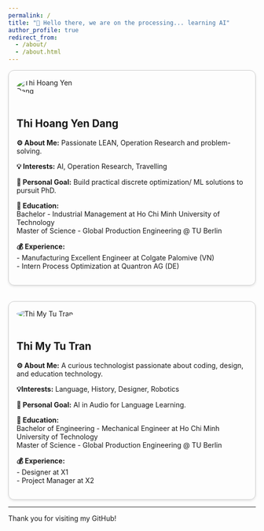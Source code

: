 ```yaml
---
permalink: /
title: "👋 Hello there, we are on the processing... learning AI"
author_profile: true
redirect_from: 
  - /about/
  - /about.html
---
```



<style>
.profile-container {
  display: flex;
  flex-wrap: wrap;
  gap: 2rem;
}

.profile {
  flex: 1 1 45%;
  border: 1px solid #ccc;
  border-radius: 12px;
  padding: 1rem;
  box-shadow: 0 2px 4px rgba(0,0,0,0.1);
}

.profile img {
  max-width: 150px;
  border-radius: 50%;
  margin-bottom: 1rem;
}
</style>

<div class="profile-container">

  <!-- Member 1 -->
  <div class="profile">
    <img src="/AIlearn.github.io/images/profile-Yen.jpg" alt="Thi Hoang Yen Dang">
    <h2>Thi Hoang Yen Dang</h2>
    <p><strong>⚙ About Me:</strong> Passionate LEAN, Operation Research and problem-solving.</p>
    <p><strong>💡 Interests:</strong> AI, Operation Research, Travelling</p>
    <p><strong>💪 Personal Goal:</strong> Build practical discrete optimization/ ML solutions to pursuit PhD.</p>
    <p><strong>🏫 Education:</strong><br> 
      Bachelor - Industrial Management at Ho Chi Minh University of Technology <br>
      Master of Science - Global Production Engineering @ TU Berlin</p>
    <p><strong>💰 Experience:</strong><br>
      - Manufacturing Excellent Engineer at Colgate Palomive (VN) <br> 
      - Intern Process Optimization at Quantron AG (DE)</p>
  </div>


  <!-- Member 2 -->
  <div class="profile">
    <img src="/AIlearn.github.io/images/profile-Tu.png" alt="Thi My Tu Tran">
    <h2>Thi My Tu Tran</h2>
    <p><strong>⚙ About Me:</strong> A curious technologist passionate about coding, design, and education technology.</p>
    <p><strong>💡Interests:</strong> Language, History, Designer, Robotics</p>
    <p><strong>💪 Personal Goal:</strong> AI in Audio for Language Learning.</p>
    <p><strong>🏫 Education:</strong><br> 
      Bachelor of Engineering - Mechanical Engineer at Ho Chi Minh University of Technology <br>
      Master of Science - Global Production Engineering @ TU Berlin</p>
    <p><strong>💰 Experience:</strong><br> 
      - Designer at X1 <br>
      - Project Manager at X2</p>
  </div>

</div>

---

Thank you for visiting my GitHub!
